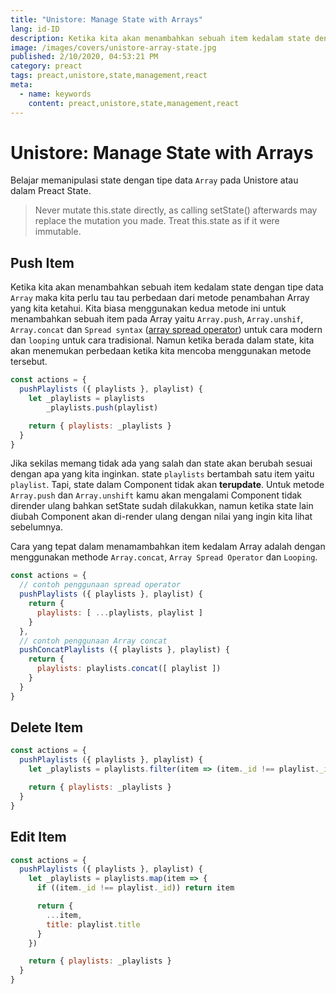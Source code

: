 ```yaml
---
title: "Unistore: Manage State with Arrays"
lang: id-ID
description: Ketika kita akan menambahkan sebuah item kedalam state dengan tipe data `Array` maka kita perlu tau tau perbedaan dari metode penambahan Array yang kita ketahui. 
image: /images/covers/unistore-array-state.jpg
published: 2/10/2020, 04:53:21 PM
category: preact
tags: preact,unistore,state,management,react
meta:
  - name: keywords
    content: preact,unistore,state,management,react
---
```


# Unistore: Manage State with Arrays

<Author name="Ryan Aunur Rassyid" />
<FeaturedImage 
  src="/images/covers/unistore-array-state.jpg"
  source="tokeet.com"
  sourceLink="https://tokeet.com" />

Belajar memanipulasi state dengan tipe data `Array` pada Unistore atau dalam Preact State.

> Never mutate this.state directly, as calling setState() afterwards may replace the mutation you made. Treat this.state as if it were immutable.

## Push Item
Ketika kita akan menambahkan sebuah item kedalam state dengan tipe data `Array` maka kita perlu tau tau perbedaan dari metode penambahan Array yang kita ketahui. Kita biasa menggunakan kedua metode ini untuk menambahkan sebuah item pada Array yaitu `Array.push`, `Array.unshif`, `Array.concat` dan `Spread syntax` ([array spread operator](https://developer.mozilla.org/en-US/docs/Web/JavaScript/Reference/Operators/Spread_syntax)) untuk cara modern dan `looping` untuk cara tradisional. Namun ketika berada dalam state, kita akan menemukan perbedaan ketika kita mencoba menggunakan metode tersebut.

```js
const actions = {
  pushPlaylists ({ playlists }, playlist) {
    let _playlists = playlists
        _playlists.push(playlist)

    return { playlists: _playlists }
  }
}
```

Jika sekilas memang tidak ada yang salah dan state akan berubah sesuai dengan apa yang kita inginkan. state `playlists` bertambah satu item yaitu `playlist`. Tapi, state dalam Component tidak akan **terupdate**. Untuk metode `Array.push` dan `Array.unshift` kamu akan mengalami Component tidak dirender ulang bahkan setState sudah dilakukkan, namun ketika state lain diubah Component akan di-render ulang dengan nilai yang ingin kita lihat sebelumnya. 

Cara yang tepat dalam menamambahkan item kedalam Array adalah dengan menggunakan methode `Array.concat`, `Array Spread Operator` dan `Looping`. 

```js
const actions = {
  // contoh penggunaan spread operator
  pushPlaylists ({ playlists }, playlist) {
    return { 
      playlists: [ ...playlists, playlist ]
    }
  },
  // contoh penggunaan Array concat
  pushConcatPlaylists ({ playlists }, playlist) {
    return { 
      playlists: playlists.concat([ playlist ])
    }
  }
}
```

## Delete Item
```js
const actions = {
  pushPlaylists ({ playlists }, playlist) {
    let _playlists = playlists.filter(item => (item._id !== playlist._id))

    return { playlists: _playlists }
  }
}
```

## Edit Item
```js
const actions = {
  pushPlaylists ({ playlists }, playlist) {
    let _playlists = playlists.map(item => {
      if ((item._id !== playlist._id)) return item

      return {
        ...item,
        title: playlist.title
      }
    })

    return { playlists: _playlists }
  }
}
```

<Disqus />

